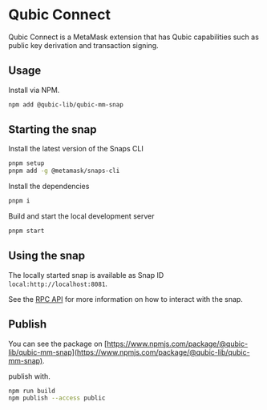 # Qubic Connect

Qubic Connect is a MetaMask extension that has Qubic capabilities such as public key derivation and transaction signing.

## Usage
Install via NPM.

```bash
npm add @qubic-lib/qubic-mm-snap
```

## Starting the snap

Install the latest version of the Snaps CLI

```bash
pnpm setup
pnpm add -g @metamask/snaps-cli
```

Install the dependencies

```bash
pnpm i
```

Build and start the local development server

```bash
pnpm start
```

## Using the snap

The locally started snap is available as Snap ID `local:http://localhost:8081`.

See the [RPC API](./docs/RPC.md) for more information on how to interact with the snap.


## Publish
You can see the package on [https://www.npmjs.com/package/@qubic-lib/qubic-mm-snap](https://www.npmjs.com/package/@qubic-lib/qubic-mm-snap).

publish with.

```bash
npm run build
npm publish --access public
```
